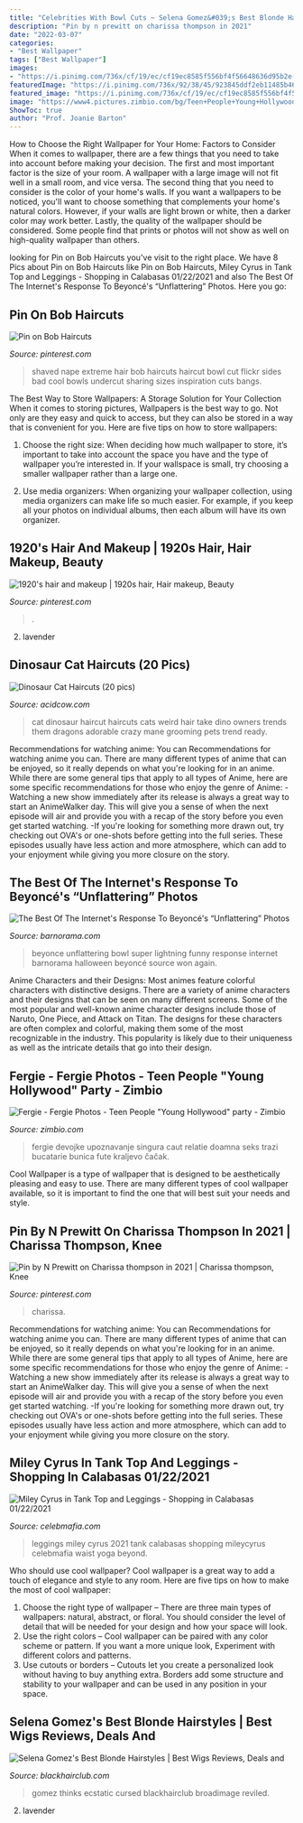 ```yaml
---
title: "Celebrities With Bowl Cuts ~ Selena Gomez&#039;s Best Blonde Hairstyles"
description: "Pin by n prewitt on charissa thompson in 2021"
date: "2022-03-07"
categories:
- "Best Wallpaper"
tags: ["Best Wallpaper"]
images:
- "https://i.pinimg.com/736x/cf/19/ec/cf19ec8585f556bf4f56648636d95b2e--hair-and-makeup-beauty.jpg"
featuredImage: "https://i.pinimg.com/736x/92/38/45/923845ddf2eb11485b46015b3f110284.jpg"
featured_image: "https://i.pinimg.com/736x/cf/19/ec/cf19ec8585f556bf4f56648636d95b2e--hair-and-makeup-beauty.jpg"
image: "https://www4.pictures.zimbio.com/bg/Teen+People+Young+Hollywood+party+jXQCCbFTjRex.jpg"
ShowToc: true
author: "Prof. Joanie Barton"
---
```



How to Choose the Right Wallpaper for Your Home: Factors to Consider
When it comes to wallpaper, there are a few things that you need to take into account before making your decision. The first and most important factor is the size of your room. A wallpaper with a large image will not fit well in a small room, and vice versa. 
The second thing that you need to consider is the color of your home's walls. If you want a wallpapers to be noticed, you'll want to choose something that complements your home's natural colors. However, if your walls are light brown or white, then a darker color may work better. 
Lastly, the quality of the wallpaper should be considered. Some people find that prints or photos will not show as well on high-quality wallpaper than others.

	

		
looking for Pin on Bob Haircuts you've visit to the right place. We have 8 Pics about Pin on Bob Haircuts like Pin on Bob Haircuts, Miley Cyrus in Tank Top and Leggings - Shopping in Calabasas 01/22/2021 and also The Best Of The Internet&#039;s Response To Beyoncé&#039;s “Unflattering” Photos. Here you go:
		
    
## Pin On Bob Haircuts

<img loading=lazy src="https://i.pinimg.com/736x/92/38/45/923845ddf2eb11485b46015b3f110284.jpg" onerror="this.onerror=null;this.src='https://tse3.mm.bing.net/th?id=OIP.50Oof3npOZUJzzHj9t0t3QAAAA&amp;pid=15.1';" alt="Pin on Bob Haircuts">

_Source: pinterest.com_

>shaved nape extreme hair bob haircuts haircut bowl cut flickr sides bad cool bowls undercut sharing sizes inspiration cuts bangs. 

	

The Best Way to Store Wallpapers: A Storage Solution for Your Collection
When it comes to storing pictures, Wallpapers is the best way to go. Not only are they easy and quick to access, but they can also be stored in a way that is convenient for you. Here are five tips on how to store wallpapers:
1) Choose the right size: When deciding how much wallpaper to store, it’s important to take into account the space you have and the type of wallpaper you’re interested in. If your wallspace is small, try choosing a smaller wallpaper rather than a large one.

2) Use media organizers: When organizing your wallpaper collection, using media organizers can make life so much easier. For example, if you keep all your photos on individual albums, then each album will have its own organizer.

    
## 1920&#039;s Hair And Makeup | 1920s Hair, Hair Makeup, Beauty

<img loading=lazy src="https://i.pinimg.com/736x/cf/19/ec/cf19ec8585f556bf4f56648636d95b2e--hair-and-makeup-beauty.jpg" onerror="this.onerror=null;this.src='https://tse3.mm.bing.net/th?id=OIP.qoSLPXRqhODDOph3Uoj1uAHaJ3&amp;pid=15.1';" alt="1920&#039;s hair and makeup | 1920s hair, Hair makeup, Beauty">

_Source: pinterest.com_

>. 

	

2. lavender 

    
## Dinosaur Cat Haircuts (20 Pics)

<img loading=lazy src="https://cdn.acidcow.com/pics/20190314/dinosaur_cat_haircuts_06.jpg" onerror="this.onerror=null;this.src='https://tse1.mm.bing.net/th?id=OIP.W4fazyM4OMFjgswIXKda0wHaGg&amp;pid=15.1';" alt="Dinosaur Cat Haircuts (20 pics)">

_Source: acidcow.com_

>cat dinosaur haircut haircuts cats weird hair take dino owners trends them dragons adorable crazy mane grooming pets trend ready. 

	

Recommendations for watching anime: You can
Recommendations for watching anime you can. There are many different types of anime that can be enjoyed, so it really depends on what you're looking for in an anime. While there are some general tips that apply to all types of Anime, here are some specific recommendations for those who enjoy the genre of Anime: 
-Watching a new show immediately after its release is always a great way to start an AnimeWalker day. This will give you a sense of when the next episode will air and provide you with a recap of the story before you even get started watching. 
-If you're looking for something more drawn out, try checking out OVA's or one-shots before getting into the full series. These episodes usually have less action and more atmosphere, which can add to your enjoyment while giving you more closure on the story.

    
## The Best Of The Internet&#039;s Response To Beyoncé&#039;s “Unflattering” Photos

<img loading=lazy src="http://www.barnorama.com/wp-content/images/2012/03/beyonce-unflattering-photos/21-beyonce-unflattering-photos.jpg" onerror="this.onerror=null;this.src='https://tse1.mm.bing.net/th?id=OIP.EjqQsF46ptZllz61o68ttQHaLx&amp;pid=15.1';" alt="The Best Of The Internet&#039;s Response To Beyoncé&#039;s “Unflattering” Photos">

_Source: barnorama.com_

>beyonce unflattering bowl super lightning funny response internet barnorama halloween beyoncé source won again. 

	

Anime Characters and their Designs: Most animes feature colorful characters with distinctive designs.
There are a variety of anime characters and their designs that can be seen on many different screens. Some of the most popular and well-known anime character designs include those of Naruto, One Piece, and Attack on Titan. The designs for these characters are often complex and colorful, making them some of the most recognizable in the industry. This popularity is likely due to their uniqueness as well as the intricate details that go into their design.

    
## Fergie - Fergie Photos - Teen People &quot;Young Hollywood&quot; Party - Zimbio

<img loading=lazy src="https://www4.pictures.zimbio.com/bg/Teen+People+Young+Hollywood+party+jXQCCbFTjRex.jpg" onerror="this.onerror=null;this.src='https://tse2.mm.bing.net/th?id=OIP.Aapr3LIdpzluscFcdqehlQHaK1&amp;pid=15.1';" alt="Fergie - Fergie Photos - Teen People &quot;Young Hollywood&quot; party - Zimbio">

_Source: zimbio.com_

>fergie devojke upoznavanje singura caut relatie doamna seks trazi bucatarie bunica fute kraljevo čačak. 

	

Cool Wallpaper is a type of wallpaper that is designed to be aesthetically pleasing and easy to use. There are many different types of cool wallpaper available, so it is important to find the one that will best suit your needs and style.

    
## Pin By N Prewitt On Charissa Thompson In 2021 | Charissa Thompson, Knee

<img loading=lazy src="https://i.pinimg.com/736x/36/fe/50/36fe50f0cf031a9a00a0fc281c37f6ce--charissa-thompson-high-heels.jpg" onerror="this.onerror=null;this.src='https://tse4.mm.bing.net/th?id=OIP.3fMy7hyE4xHdQMZIPc8FXAHaJ4&amp;pid=15.1';" alt="Pin by N Prewitt on Charissa thompson in 2021 | Charissa thompson, Knee">

_Source: pinterest.com_

>charissa. 

	

Recommendations for watching anime: You can
Recommendations for watching anime you can. There are many different types of anime that can be enjoyed, so it really depends on what you're looking for in an anime. While there are some general tips that apply to all types of Anime, here are some specific recommendations for those who enjoy the genre of Anime: 
-Watching a new show immediately after its release is always a great way to start an AnimeWalker day. This will give you a sense of when the next episode will air and provide you with a recap of the story before you even get started watching. 
-If you're looking for something more drawn out, try checking out OVA's or one-shots before getting into the full series. These episodes usually have less action and more atmosphere, which can add to your enjoyment while giving you more closure on the story.

    
## Miley Cyrus In Tank Top And Leggings - Shopping In Calabasas 01/22/2021

<img loading=lazy src="https://celebmafia.com/wp-content/uploads/2021/01/miley-cyrus-in-tank-top-and-leggings-shopping-in-calabasas-01-22-2021-4.jpg" onerror="this.onerror=null;this.src='https://tse3.mm.bing.net/th?id=OIP.LAZeX3e6mWzced9FKgfWggHaLH&amp;pid=15.1';" alt="Miley Cyrus in Tank Top and Leggings - Shopping in Calabasas 01/22/2021">

_Source: celebmafia.com_

>leggings miley cyrus 2021 tank calabasas shopping mileycyrus celebmafia waist yoga beyond. 

	

Who should use cool wallpaper?
Cool wallpaper is a great way to add a touch of elegance and style to any room. Here are five tips on how to make the most of cool wallpaper: 
1) Choose the right type of wallpaper – There are three main types of wallpapers: natural, abstract, or floral. You should consider the level of detail that will be needed for your design and how your space will look. 
2) Use the right colors – Cool wallpaper can be paired with any color scheme or pattern. If you want a more unique look, Experiment with different colors and patterns. 
3) Use cutouts or borders – Cutouts let you create a personalized look without having to buy anything extra. Borders add some structure and stability to your wallpaper and can be used in any position in your space.

    
## Selena Gomez&#039;s Best Blonde Hairstyles | Best Wigs Reviews, Deals And

<img loading=lazy src="https://blackhairclub.com/wp-content/uploads/2021/04/Selena-Gomezs-Best-Blonde-Hairstyles-2.jpg" onerror="this.onerror=null;this.src='https://tse2.mm.bing.net/th?id=OIP.MmJilbDwTOUv7a_Vjp3PHwHaKQ&amp;pid=15.1';" alt="Selena Gomez&#039;s Best Blonde Hairstyles | Best Wigs Reviews, Deals and">

_Source: blackhairclub.com_

>gomez thinks ecstatic cursed blackhairclub broadimage reviled. 

	

2. lavender 

